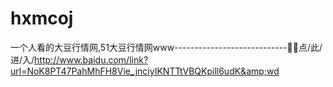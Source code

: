 # hxmcoj
一个人看的大豆行情网,51大豆行情网www----------------------------🦧🦧点/此/进/入/http://www.baidu.com/link?url=NoK8PT47PahMhFH8Vie_jnciyIKNTTtVBQKpill6udK&amp;wd
